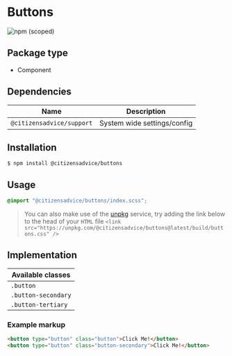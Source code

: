 # Buttons

![npm (scoped)](https://img.shields.io/npm/v/@citizensadvice/buttons.svg)

## Package type

- Component

## Dependencies

| Name                      | Description                 |
|---------------------------|-----------------------------|
| `@citizensadvice/support` | System wide settings/config |

## Installation

```shell
$ npm install @citizensadvice/buttons
```

## Usage

```scss
@import "@citizensadvice/buttons/index.scss";
```

> You can also make use of the [unpkg](https://unpkg.com) service, try adding the link below to the head of your `HTML` file
> `<link src="https://unpkg.com/@citizensadvice/buttons@latest/build/buttons.css" />`

## Implementation

| Available classes   |
|---------------------|
| `.button `          |
| `.button-secondary` |
| `.button-tertiary`  |

### Example markup
```html
<button type="button" class="button">Click Me!</button>
<button type="button" class="button-secondary">Click Me!</button>
```